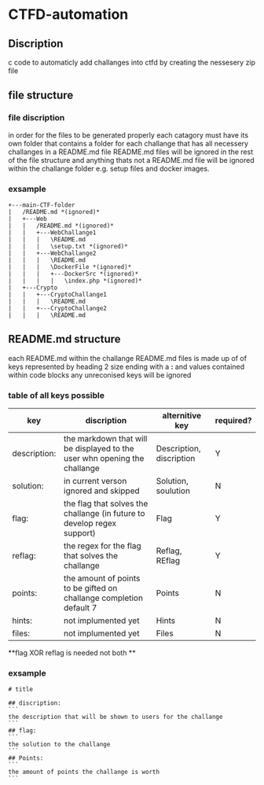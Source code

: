 # CTFD-automation
## Discription
c code to automaticly add challanges into ctfd by creating the nessesery zip file

## file structure
### file discription
in order for the files to be generated properly each catagory must have its own folder that contains a folder for each challange that has all necessery challanges in a README.md file README.md files will be ignored in the rest of the file structure and anything thats not a README.md file will be ignored within the challange folder e.g. setup files and docker images.

### exsample
```
+---main-CTF-folder
|   /README.md *(ignored)*
|   +---Web
|   |   /README.md *(ignored)*
|   |   +---WebChallange1
|   |   |   \README.md
|   |   |   \setup.txt *(ignored)*
|   |   +---WebChallange2
|   |   |   \README.md
|   |   |   \DockerFile *(ignored)*
|   |   |   +---DockerSrc *(ignored)*
|   |   |   |   \index.php *(ignored)*
|   +---Crypto
|   |   +---CryptoChallange1
|   |   |   \README.md
|   |   +---CryptoChallange2
|   |   |   \README.md
```
## README.md structure
each README.md within the challange README.md files is made up of of keys represented by heading 2 size ending with a **:** and values contained within code blocks any unreconised keys will be ignored
### table of all keys possible
| key          | discription                                                               | alternitive key          | required? |
|--------------|---------------------------------------------------------------------------|--------------------------|-----------|
| description: | the markdown that will be displayed to the user whn opening the challange | Description, discription | Y         |
| solution:    | in current verson ignored and skipped                                     | Solution, soulution      | N         |
| flag:        | the flag that solves the challange (in future to develop regex support)   | Flag                     | Y         |
| reflag:      | the regex for the flag that solves the challange                          | Reflag, REflag           | Y         |
| points:      | the amount of points to be gifted on challange completion default 7       | Points                   | N         |
| hints:       | not implumented yet                                                       | Hints                    | N         |
| files:       | not implumented yet                                                       | Files                    | N         |

**flag XOR reflag is needed not both **

### exsample
``````
# title

## discription:
```
the description that will be shown to users for the challange
```
## flag:
```
the solution to the challange
```
## Points:
```
the amount of points the challange is worth
```
``````
